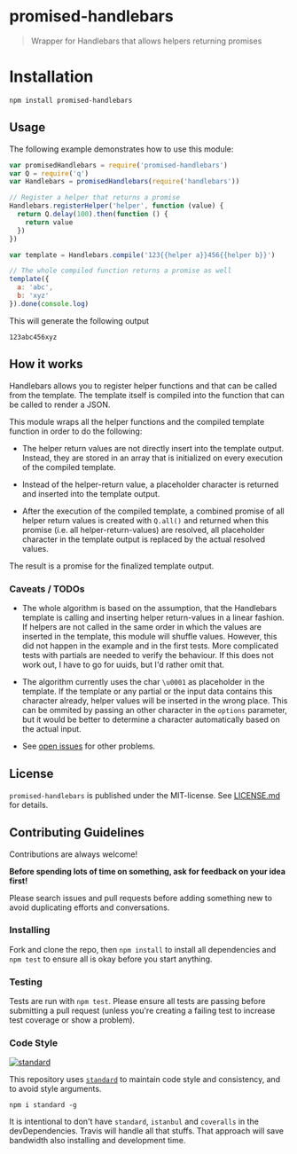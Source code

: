 # promised-handlebars

> Wrapper for Handlebars that allows helpers returning promises


# Installation

```
npm install promised-handlebars
```

 
## Usage

The following example demonstrates how to use this module:

```js
var promisedHandlebars = require('promised-handlebars')
var Q = require('q')
var Handlebars = promisedHandlebars(require('handlebars'))

// Register a helper that returns a promise
Handlebars.registerHelper('helper', function (value) {
  return Q.delay(100).then(function () {
    return value
  })
})

var template = Handlebars.compile('123{{helper a}}456{{helper b}}')

// The whole compiled function returns a promise as well
template({
  a: 'abc',
  b: 'xyz'
}).done(console.log)
```

This will generate the following output

```
123abc456xyz
```


## How it works

Handlebars allows you to register helper functions and that can be called 
from the template. The template itself is compiled into the function that 
can be called to render a JSON.

This module wraps all the helper functions and the compiled template function
in order to do the following:

* The helper return values are not directly insert into the template output.
  Instead, they are stored in an array that is initialized on every execution
  of the compiled template.

* Instead of the helper-return value, a placeholder character is returned and
  inserted into the template output.

* After the execution of the compiled template, a combined promise of all
  helper return values is created with `Q.all()` and returned when this 
  promise (i.e. all helper-return-values) are resolved, all placeholder 
  character in the template output is replaced by the actual resolved values.

The result is a promise for the finalized template output.

### Caveats  / TODOs

* The whole algorithm is based on the assumption, that the Handlebars template
  is calling and inserting helper return-values in a linear fashion. 
  If helpers are not called in the same order in which the values are inserted
  in the template, this module will shuffle values. However, this did not
  happen in the example and in the first tests. More complicated tests 
  with partials are needed to verify the behaviour.
  If this does not work out, I have to go for uuids, but I'd rather omit that.
                                                       
* The algorithm currently uses the char `\u0001` as placeholder in the 
  template. If the template or any partial or the input data contains this 
  character already, helper values will be inserted in the wrong place.
  This can be ommited by passing an other character in the `options` parameter,
  but it would be better to determine a character automatically based on the 
  actual input.

* See [open issues](https://github.com/nknapp/promised-handlebars/issues) for 
  other problems.


## License

`promised-handlebars` is published under the MIT-license. 
See [LICENSE.md](LICENSE.md) for details.

## Contributing Guidelines

<!-- Taken from @tunnckoCore: https://github.com/tunnckoCore/coreflow-templates/blob/master/template/CONTRIBUTING.md -->

Contributions are always welcome!

**Before spending lots of time on something, ask for feedback on your idea first!**

Please search issues and pull requests before adding something new to avoid duplicating
efforts and conversations.


### Installing

Fork and clone the repo, then `npm install` to install all dependencies and `npm test` to
ensure all is okay before you start anything.


### Testing

Tests are run with `npm test`. Please ensure all tests are passing before submitting
a pull request (unless you're creating a failing test to increase test coverage or show a problem).

### Code Style

[![standard][standard-image]][standard-url]

This repository uses [`standard`][standard-url] to maintain code style and consistency,
and to avoid style arguments.
```
npm i standard -g
```

It is intentional to don't have `standard`, `istanbul` and `coveralls` in the devDependencies. Travis will handle all that stuffs. That approach will save bandwidth also installing and development time.

[standard-image]: https://cdn.rawgit.com/feross/standard/master/badge.svg
[standard-url]: https://github.com/feross/standard
